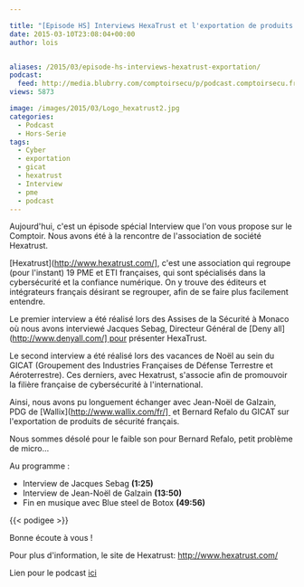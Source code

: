 ```yaml
---

title: "[Episode HS] Interviews HexaTrust et l'exportation de produits de cybersécurité"
date: 2015-03-10T23:08:04+00:00
author: lois


aliases: /2015/03/episode-hs-interviews-hexatrust-exportation/
podcast:
  feed: http://media.blubrry.com/comptoirsecu/p/podcast.comptoirsecu.fr/CSEC.HS05.2015-03-10.SUITE_INTERVIEW_ASSISES.mp3
views: 5873

image: /images/2015/03/Logo_hexatrust2.jpg
categories:
  - Podcast
  - Hors-Serie
tags:
  - Cyber
  - exportation
  - gicat
  - hexatrust
  - Interview
  - pme
  - podcast
---
```



Aujourd'hui, c'est un épisode spécial Interview que l'on vous propose sur le Comptoir. Nous avons été à la rencontre de l'association de société Hexatrust.

[Hexatrust](http://www.hexatrust.com/], c'est une association qui regroupe (pour l'instant) 19 PME et ETI françaises, qui sont spécialisés dans la cybersécurité et la confiance numérique. On y trouve des éditeurs et intégrateurs français désirant se regrouper, afin de se faire plus facilement entendre.

Le premier interview a été réalisé lors des Assises de la Sécurité à Monaco où nous avons interviewé Jacques Sebag, Directeur Général de [Deny all](http://www.denyall.com/] pour présenter HexaTrust.

Le second interview a été réalisé lors des vacances de Noël au sein du GICAT (Groupement des Industries Françaises de Défense Terrestre et Aéroterrestre). Ces derniers, avec Hexatrust, s'associe afin de promouvoir la filière française de cybersécurité à l'international.

<span >Ainsi, nous avons pu longuement échanger avec Jean-Noël de Galzain, PDG de [Wallix](http://www.wallix.com/fr/]  et Bernard Refalo du GICAT sur l'exportation de produits de sécurité français.</span>

Nous sommes désolé pour le faible son pour Bernard Refalo, petit problème de micro...

Au programme :

  * Interview de Jacques Sebag **(1:25)**
  * Interview de Jean-Noël de Galzain **(13:50)**
  * Fin en musique avec Blue steel de Botox **(49:56)**



  {{< podigee >}}






Bonne écoute à vous !

Pour plus d'information, le site de Hexatrust: http://www.hexatrust.com/

Lien pour le podcast [ici](http://media.blubrry.com/comptoirsecu/p/podcast.comptoirsecu.fr/CSEC.HS05.2015-03-10.SUITE_INTERVIEW_ASSISES.mp3)
